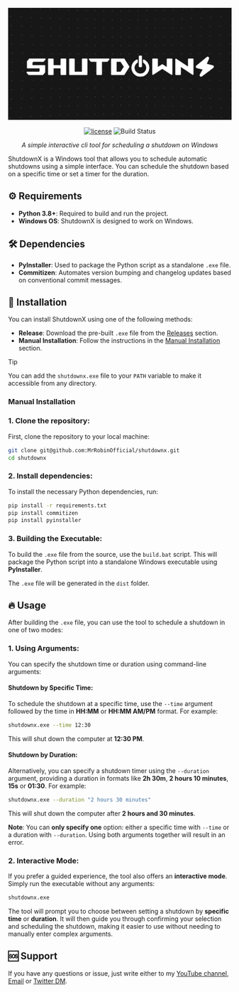 ![Banner](img/banner.jpg)

<div align="center">
  
[![license](https://img.shields.io/badge/license-MIT-blue.svg)](https://github.com/mrrobinofficial/shutdownx/blob/HEAD/LICENSE.txt)
![Build Status](https://github.com/mrrobinofficial/shutdownx/actions/workflows/build-and-release.yml/badge.svg)

_A simple interactive cli tool for scheduling a shutdown on Windows_ 

</div>

ShutdownX is a Windows tool that allows you to schedule automatic shutdowns using a simple interface. You can schedule the shutdown based on a specific time or set a timer for the duration.

## ⚙️ Requirements

- **Python 3.8+**: Required to build and run the project.
- **Windows OS**: ShutdownX is designed to work on Windows.

## 🛠️ Dependencies
- **PyInstaller**: Used to package the Python script as a standalone `.exe` file.
- **Commitizen**: Automates version bumping and changelog updates based on conventional commit messages.

## 🚀 Installation

You can install ShutdownX using one of the following methods:

- **Release**: Download the pre-built `.exe` file from the [Releases](https://github.com/MrRobinOfficial/shutdownx/releases) section.
- **Manual Installation**: Follow the instructions in the [Manual Installation](#manual-installation) section.

> [!TIP]
> You can add the `shutdownx.exe` file to your `PATH` variable to make it accessible from any directory.

### Manual Installation

### 1. Clone the repository:
First, clone the repository to your local machine:
```bash
git clone git@github.com:MrRobinOfficial/shutdownx.git
cd shutdownx
```

### 2. Install dependencies:
To install the necessary Python dependencies, run:
```bash
pip install -r requirements.txt
pip install commitizen
pip install pyinstaller
```

### 3. Building the Executable:
To build the `.exe` file from the source, use the `build.bat` script. This will package the Python script into a standalone Windows executable using **PyInstaller**.

The `.exe` file will be generated in the `dist` folder.

## 🔥 Usage

After building the `.exe` file, you can use the tool to schedule a shutdown in one of two modes:

### 1. **Using Arguments**:

You can specify the shutdown time or duration using command-line arguments:

#### **Shutdown by Specific Time**:
To schedule the shutdown at a specific time, use the `--time` argument followed by the time in **HH:MM** or **HH:MM AM/PM** format. For example:
```bash
shutdownx.exe --time 12:30
```
This will shut down the computer at **12:30 PM**.

#### **Shutdown by Duration**:
Alternatively, you can specify a shutdown timer using the `--duration` argument, providing a duration in formats like **2h 30m**, **2 hours 10 minutes**, **15s** or **01:30**. For example:
```bash
shutdownx.exe --duration "2 hours 30 minutes"
```
This will shut down the computer after **2 hours and 30 minutes**.

**Note**: You can **only specify one** option: either a specific time with `--time` or a duration with `--duration`. Using both arguments together will result in an error.

### 2. **Interactive Mode**:

If you prefer a guided experience, the tool also offers an **interactive mode**. Simply run the executable without any arguments:
```bash
shutdownx.exe
```
The tool will prompt you to choose between setting a shutdown by **specific time** or **duration**. It will then guide you through confirming your selection and scheduling the shutdown, making it easier to use without needing to manually enter complex arguments.

## 🆘 Support
If you have any questions or issue, just write either to my [YouTube channel](https://www.youtube.com/@mrrobinofficial), [Email](mailto:mrrobin123mail@gmail.com) or [Twitter DM](https://twitter.com/MrRobinOfficial).